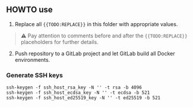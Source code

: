 
## HOWTO use

1) Replace all `{{TODO:REPLACE}}` in this folder with appropriate values.

> :warning: Pay attention to comments before and after the `{{TODO:REPLACE}}` placeholders for further details.

2) Push repository to a GitLab project and let GitLab build all Docker environments.

### Generate SSH keys

```
ssh-keygen -f ssh_host_rsa_key -N '' -t rsa -b 4096
ssh-keygen -f ssh_host_ecdsa_key -N '' -t ecdsa -b 521
ssh-keygen -f ssh_host_ed25519_key -N '' -t ed25519 -b 521
```

